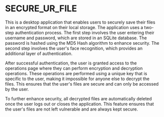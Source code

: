 # SECURE_UR_FILE

This is a desktop application that enables users to securely save their files in an encrypted format on their local storage. The application uses a two-step authentication process. The first step involves the user entering their username and password, which are stored in an SQLite database. The password is hashed using the MD5 Hash algorithm to enhance security. The second step involves the user's face recognition, which provides an additional layer of authentication.

After successful authentication, the user is granted access to the operations page where they can perform encryption and decryption operations. These operations are performed using a unique key that is specific to the user, making it impossible for anyone else to decrypt the files. This ensures that the user's files are secure and can only be accessed by the user.

To further enhance security, all decrypted files are automatically deleted once the user logs out or closes the application. This feature ensures that the user's files are not left vulnerable and are always kept secure.
